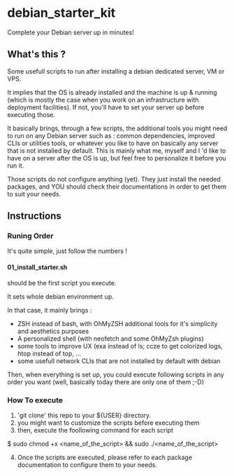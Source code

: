 # debian_starter_kit
Complete your Debian server up in minutes!

## What's this ?

Some usefull scripts to run after installing a debian dedicated server, VM or VPS.

It implies that the OS is already installed and the machine is up & running (which is mostly the case when you work on an infrastructure with deployment facilities). If not, you'll have to set your server up before executing those.

It basically brings, through a few scripts, the additional tools you might need to run on any Debian server such as : common dependencies, improved CLIs or utilities tools, or whatever you like to have on basically any server that is not installed by default. This is mainly what me, myself and I 'd like to have on a server after the OS is up, but feel free to personalize it before you run it.

Those scripts do not configure anything (yet). They just install the needed packages, and YOU should check their documentations in order to get them to suit your needs.

## Instructions

### Runing Order

It's quite simple, just follow the numbers !

#### 01_install_starter.sh 

should be the first script you execute.

It sets whole debian environment up.

In that case, it mainly brings :
- ZSH instead of bash, with OhMyZSH additional tools for it's simplicity and aesthetics purposes
- A personalized shell (with neofetch and some OhMyZsh plugins)
- some tools to improve UX (exa instead of ls; ccze to get colorized logs, htop instead of top, ...
- some usefull network CLIs that are not installed by default with debian

Then, when everything is set up, you could execute following scripts in any order you want (well, basically today there are only one of them ;-D)

### How To execute

1. 'git clone' this repo to your ${USER} directory.
2. you might want to customize the scripts before executing them
3. then, execute the foollowing command for each script

$ sudo chmod +x <name_of_the_script> && sudo ./<name_of_the_script>

4. Once the scripts are executed, please refer to each package documentation to configure them to your needs.
